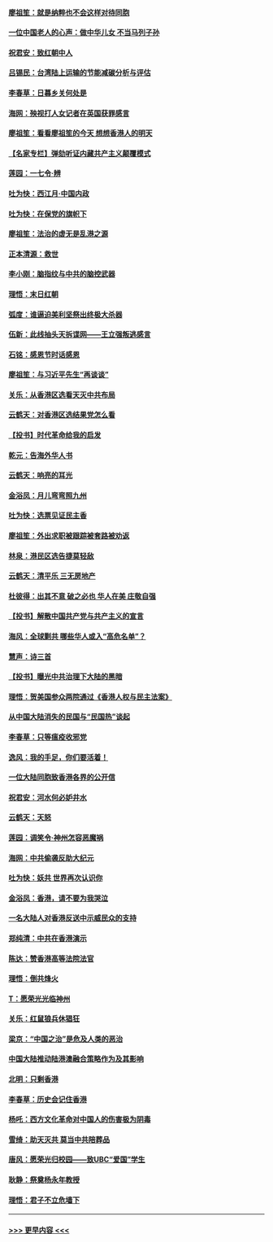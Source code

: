 #### [廖祖笙：就是纳粹也不会这样对待同胞](../pages/nsc993/n11697658.md?t=12040311) 
#### [一位中国老人的心声：做中华儿女 不当马列子孙](../pages/nsc993/n11697525.md?t=12040311) 
#### [祝君安：致红朝中人](../pages/nsc993/n11697518.md?t=12040311) 
#### [吕锡民：台湾陆上运输的节能减碳分析与评估](../pages/nsc993/n11694983.md?t=12040311) 
#### [李春草：日暮乡关何处是](../pages/nsc993/n11694805.md?t=12040311) 
#### [海网：殃视打人女记者在英国获罪感言](../pages/nsc993/n11693832.md?t=12040311) 
#### [廖祖笙：看看廖祖笙的今天 想想香港人的明天](../pages/nsc993/n11693707.md?t=12040311) 
#### [【名家专栏】弹劾听证内藏共产主义颠覆模式](../pages/nsc993/n11693563.md?t=12040311) 
#### [莲园：一七令‧辨](../pages/nsc993/n11692558.md?t=12040311) 
#### [吐为快：西江月·中国内政](../pages/nsc993/n11692071.md?t=12040311) 
#### [吐为快：在保党的旗帜下](../pages/nsc993/n11691188.md?t=12040311) 
#### [廖祖笙：法治的虚无是乱港之源](../pages/nsc993/n11690605.md?t=12040311) 
#### [正本清源：救世](../pages/nsc993/n11689134.md?t=12040311) 
#### [李小刚：脑指纹与中共的脑控武器](../pages/nsc993/n11688900.md?t=12040311) 
#### [理悟：末日红朝](../pages/nsc993/n11688829.md?t=12040311) 
#### [弧度：谁逼迫美利坚祭出终极大杀器](../pages/nsc993/n11688735.md?t=12040311) 
#### [伍新：此线抽头天拆谍网——王立强叛逃感言](../pages/nsc993/n11687981.md?t=12040311) 
#### [石铭：感恩节时话感恩](../pages/nsc993/n11687568.md?t=12040311) 
#### [廖祖笙：与习近平先生“再谈谈”](../pages/nsc993/n11687005.md?t=12040311) 
#### [关乐：从香港区选看天灭中共布局](../pages/nsc993/n11686647.md?t=12040311) 
#### [云鹤天：对香港区选结果党怎么看](../pages/nsc993/n11686216.md?t=12040311) 
#### [【投书】时代革命给我的启发](../pages/nsc993/n11684287.md?t=12040311) 
#### [乾元：告海外华人书](../pages/nsc993/n11684044.md?t=12040311) 
#### [云鹤天：响亮的耳光](../pages/nsc993/n11684254.md?t=12040311) 
#### [金浴凤：月儿弯弯照九州](../pages/nsc993/n11684231.md?t=12040311) 
#### [吐为快：选票见证民主香](../pages/nsc993/n11684206.md?t=12040311) 
#### [廖祖笙：外出求职被跟踪被套路被劝返](../pages/nsc993/n11683874.md?t=12040311) 
#### [林泉：港民区选告捷莫轻敌](../pages/nsc993/n11683930.md?t=12040311) 
#### [云鹤天：清平乐 三无房地产](../pages/nsc993/n11681521.md?t=12040311) 
#### [杜彼得：出其不意 破之必也 华人在美 庄敬自强](../pages/nsc993/n11679554.md?t=12040311) 
#### [【投书】解散中国共产党与共产主义的宣言](../pages/nsc993/n11679177.md?t=12040311) 
#### [海风：全球剿共 哪些华人或入“高危名单”？](../pages/nsc993/n11678617.md?t=12040311) 
#### [慧声：诗三首](../pages/nsc993/n11678848.md?t=12040311) 
#### [【投书】曝光中共治理下大陆的黑暗](../pages/nsc993/n11678674.md?t=12040311) 
#### [理悟：贺美国参众两院通过《香港人权与民主法案》](../pages/nsc993/n11678104.md?t=12040311) 
#### [从中国大陆消失的民国与“民国热”谈起](../pages/nsc993/n11678075.md?t=12040311) 
#### [李春草：只等瘟疫收邪党](../pages/nsc993/n11677308.md?t=12040311) 
#### [逸风：我的手足，你们要活着！](../pages/nsc993/n11676352.md?t=12040311) 
#### [一位大陆同胞致香港各界的公开信](../pages/nsc993/n11675761.md?t=12040311) 
#### [祝君安：河水何必妒井水](../pages/nsc993/n11675746.md?t=12040311) 
#### [云鹤天：天怒](../pages/nsc993/n11675718.md?t=12040311) 
#### [莲园：调笑令‧神州怎容恶魔祸](../pages/nsc993/n11675648.md?t=12040311) 
#### [海网：中共偷袭反助大纪元](../pages/nsc993/n11673515.md?t=12040311) 
#### [吐为快：妖共 世界再次认识你](../pages/nsc993/n11673506.md?t=12040311) 
#### [金浴凤：香港，请不要为我哭泣](../pages/nsc993/n11673248.md?t=12040311) 
#### [一名大陆人对香港反送中示威民众的支持](../pages/nsc993/n11672615.md?t=12040311) 
#### [郑纯清：中共在香港演示](../pages/nsc993/n11670539.md?t=12040311) 
#### [陈达：赞香港高等法院法官](../pages/nsc993/n11669542.md?t=12040311) 
#### [理悟：倒共烽火](../pages/nsc993/n11668844.md?t=12040311) 
#### [T：愿荣光光临神州](../pages/nsc993/n11668421.md?t=12040311) 
#### [关乐：红鼠狼兵休猖狂](../pages/nsc993/n11668378.md?t=12040311) 
#### [梁京：“中国之治”是危及人类的恶治](../pages/nsc993/n11668328.md?t=12040311) 
#### [中国大陆推动陆港澳融合策略作为及其影响](../pages/nsc993/n11668157.md?t=12040311) 
#### [北明：只剩香港](../pages/nsc993/n11668002.md?t=12040311) 
#### [李春草：历史会记住香港](../pages/nsc993/n11667927.md?t=12040311) 
#### [杨吒：西方文化革命对中国人的伤害极为阴毒](../pages/nsc993/n11664521.md?t=12040311) 
#### [雪绮：助天灭共 莫当中共陪葬品](../pages/nsc993/n11662650.md?t=12040311) 
#### [唐风：愿荣光归校园——致UBC“爱国”学生](../pages/nsc993/n11662194.md?t=12040311) 
#### [耿静：祭奠杨永年教授](../pages/nsc993/n11662514.md?t=12040311) 
#### [理悟：君子不立危墙下](../pages/nsc993/n11662172.md?t=12040311) 

----
#### [ >>> 更早内容 <<< ](../indexes/nsc993-earlier.md)
